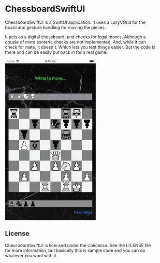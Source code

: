# ChessboardSwiftUI

ChessboardSwiftUI is a SwiftUI application. It uses a LazyVGrid for the board and gesture handling for moving the pieces.

It acts as a digital chessboard, and checks for legal moves. Although a couple of more esoteric checks are not implemented. And, while it can check for mate, it doesn't. Which lets you test things easier. But the code is there and can be easily put back in for a real game.


<img src="Screenshot.png" width="300" height="533">





## License

ChessboardSwiftUI  is licensed under the Unlicense. See the LICENSE file for more information, but basically this is sample code and you can do whatever you want with it.
